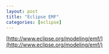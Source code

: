 ```yaml
---
layout: post
title: "Eclipse EMF"
categories: [eclipse]
---
```


[http://www.eclipse.org/modeling/emf/](http://www.eclipse.org/modeling/emf/)
